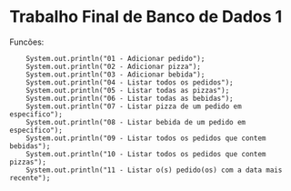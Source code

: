 # Trabalho Final de Banco de Dados 1

Funcões:

        System.out.println("01 - Adicionar pedido");
        System.out.println("02 - Adicionar pizza");
        System.out.println("03 - Adicionar bebida");
        System.out.println("04 - Listar todos os pedidos");
        System.out.println("05 - Listar todas as pizzas");
        System.out.println("06 - Listar todas as bebidas");
        System.out.println("07 - Listar pizza de um pedido em especifico");
        System.out.println("08 - Listar bebida de um pedido em especifico");
        System.out.println("09 - Listar todos os pedidos que contem bebidas");
        System.out.println("10 - Listar todos os pedidos que contem pizzas");
        System.out.println("11 - Listar o(s) pedido(os) com a data mais recente");
